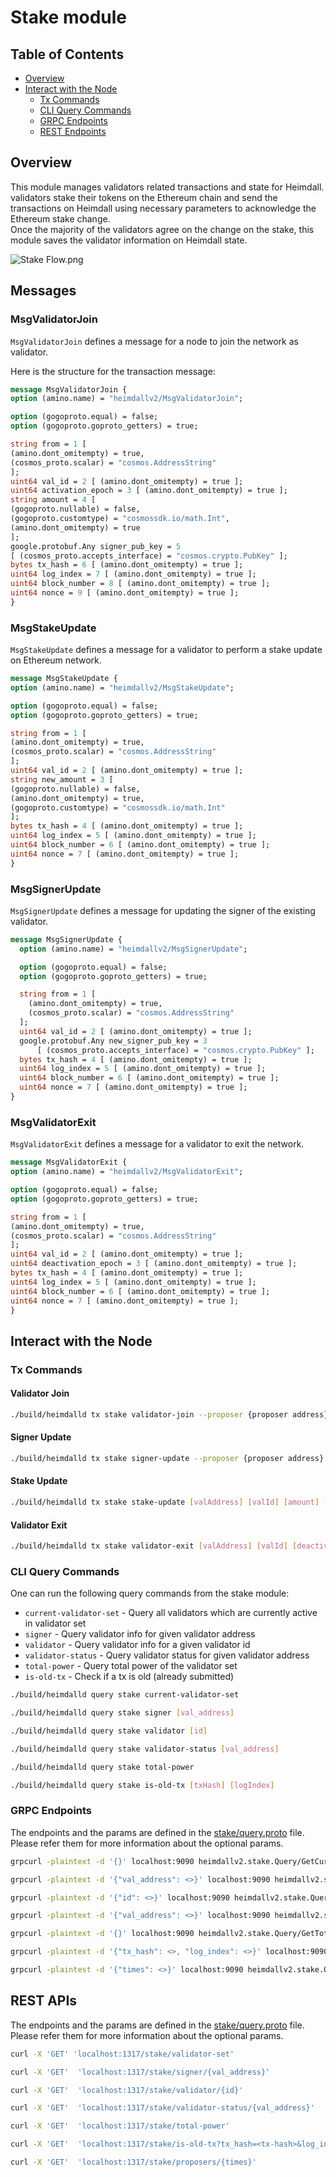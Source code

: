 # Stake module

## Table of Contents

* [Overview](#overview)
* [Interact with the Node](#interact-with-the-node)
  * [Tx Commands](#tx-commands)
  * [CLI Query Commands](#cli-query-commands)
  * [GRPC Endpoints](#grpc-endpoints)
  * [REST Endpoints](#rest-endpoints)

## Overview

This module manages validators related transactions and state for Heimdall.  
validators stake their tokens on the Ethereum chain and send the transactions on Heimdall using necessary parameters to acknowledge the Ethereum stake change.  
Once the majority of the validators agree on the change on the stake, this module saves the validator information on Heimdall state.  

![Stake Flow.png](stake_flow.png)

## Messages

### MsgValidatorJoin

`MsgValidatorJoin` defines a message for a node to join the network as validator.

Here is the structure for the transaction message:

```protobuf
message MsgValidatorJoin {
option (amino.name) = "heimdallv2/MsgValidatorJoin";

option (gogoproto.equal) = false;
option (gogoproto.goproto_getters) = true;

string from = 1 [
(amino.dont_omitempty) = true,
(cosmos_proto.scalar) = "cosmos.AddressString"
];
uint64 val_id = 2 [ (amino.dont_omitempty) = true ];
uint64 activation_epoch = 3 [ (amino.dont_omitempty) = true ];
string amount = 4 [
(gogoproto.nullable) = false,
(gogoproto.customtype) = "cosmossdk.io/math.Int",
(amino.dont_omitempty) = true
];
google.protobuf.Any signer_pub_key = 5
[ (cosmos_proto.accepts_interface) = "cosmos.crypto.PubKey" ];
bytes tx_hash = 6 [ (amino.dont_omitempty) = true ];
uint64 log_index = 7 [ (amino.dont_omitempty) = true ];
uint64 block_number = 8 [ (amino.dont_omitempty) = true ];
uint64 nonce = 9 [ (amino.dont_omitempty) = true ];
}
```

### MsgStakeUpdate

`MsgStakeUpdate` defines a message for a validator to perform a stake update on Ethereum network.

```protobuf
message MsgStakeUpdate {
option (amino.name) = "heimdallv2/MsgStakeUpdate";

option (gogoproto.equal) = false;
option (gogoproto.goproto_getters) = true;

string from = 1 [
(amino.dont_omitempty) = true,
(cosmos_proto.scalar) = "cosmos.AddressString"
];
uint64 val_id = 2 [ (amino.dont_omitempty) = true ];
string new_amount = 3 [
(gogoproto.nullable) = false,
(amino.dont_omitempty) = true,
(gogoproto.customtype) = "cosmossdk.io/math.Int"
];
bytes tx_hash = 4 [ (amino.dont_omitempty) = true ];
uint64 log_index = 5 [ (amino.dont_omitempty) = true ];
uint64 block_number = 6 [ (amino.dont_omitempty) = true ];
uint64 nonce = 7 [ (amino.dont_omitempty) = true ];
}
```

### MsgSignerUpdate

`MsgSignerUpdate` defines a message for updating the signer of the existing validator.

```protobuf
message MsgSignerUpdate {
  option (amino.name) = "heimdallv2/MsgSignerUpdate";

  option (gogoproto.equal) = false;
  option (gogoproto.goproto_getters) = true;

  string from = 1 [
    (amino.dont_omitempty) = true,
    (cosmos_proto.scalar) = "cosmos.AddressString"
  ];
  uint64 val_id = 2 [ (amino.dont_omitempty) = true ];
  google.protobuf.Any new_signer_pub_key = 3
      [ (cosmos_proto.accepts_interface) = "cosmos.crypto.PubKey" ];
  bytes tx_hash = 4 [ (amino.dont_omitempty) = true ];
  uint64 log_index = 5 [ (amino.dont_omitempty) = true ];
  uint64 block_number = 6 [ (amino.dont_omitempty) = true ];
  uint64 nonce = 7 [ (amino.dont_omitempty) = true ];
}
```

### MsgValidatorExit

`MsgValidatorExit` defines a message for a validator to exit the network.

```protobuf
message MsgValidatorExit {
option (amino.name) = "heimdallv2/MsgValidatorExit";

option (gogoproto.equal) = false;
option (gogoproto.goproto_getters) = true;

string from = 1 [
(amino.dont_omitempty) = true,
(cosmos_proto.scalar) = "cosmos.AddressString"
];
uint64 val_id = 2 [ (amino.dont_omitempty) = true ];
uint64 deactivation_epoch = 3 [ (amino.dont_omitempty) = true ];
bytes tx_hash = 4 [ (amino.dont_omitempty) = true ];
uint64 log_index = 5 [ (amino.dont_omitempty) = true ];
uint64 block_number = 6 [ (amino.dont_omitempty) = true ];
uint64 nonce = 7 [ (amino.dont_omitempty) = true ];
}
```

## Interact with the Node

### Tx Commands

#### Validator Join
```bash
./build/heimdalld tx stake validator-join --proposer {proposer address} --signer-pubkey {signer pubkey with 04 prefix} --tx-hash {tx hash} --block-number {L1 block number} --staked-amount {total stake amount} --activation-epoch {activation epoch} --home="{path to home}"
```

#### Signer Update
```bash
./build/heimdalld tx stake signer-update --proposer {proposer address} --id {val id} --new-pubkey {new pubkey with 04 prefix} --tx-hash {tx hash}  --log-index {log index} --block-number {L1 block number} --nonce {nonce} --home="{path to home}"
```

#### Stake Update
```bash
./build/heimdalld tx stake stake-update [valAddress] [valId] [amount] [txHash] [logIndex] [blockNumber] [nonce]
```

#### Validator Exit
```bash
./build/heimdalld tx stake validator-exit [valAddress] [valId] [deactivationEpoch] [txHash] [logIndex] [blockNumber] [nonce]
```

### CLI Query Commands

One can run the following query commands from the stake module:

* `current-validator-set` - Query all validators which are currently active in validator set
* `signer` - Query validator info for given validator address
* `validator` - Query validator info for a given validator id
* `validator-status` - Query validator status for given validator address
* `total-power` - Query total power of the validator set
* `is-old-tx` - Check if a tx is old (already submitted)

```bash
./build/heimdalld query stake current-validator-set
```

```bash
./build/heimdalld query stake signer [val_address]
```

```bash
./build/heimdalld query stake validator [id]
```

```bash
./build/heimdalld query stake validator-status [val_address]
```

```bash
./build/heimdalld query stake total-power
```

```bash
./build/heimdalld query stake is-old-tx [txHash] [logIndex]
```

### GRPC Endpoints

The endpoints and the params are defined in the [stake/query.proto](/proto/heimdallv2/stake/query.proto) file. Please refer them for more information about the optional params.

```bash
grpcurl -plaintext -d '{}' localhost:9090 heimdallv2.stake.Query/GetCurrentValidatorSet
```

```bash
grpcurl -plaintext -d '{"val_address": <>}' localhost:9090 heimdallv2.stake.Query/GetSignerByAddress
```

```bash
grpcurl -plaintext -d '{"id": <>}' localhost:9090 heimdallv2.stake.Query/GetValidatorById
```

```bash
grpcurl -plaintext -d '{"val_address": <>}' localhost:9090 heimdallv2.stake.Query/GetValidatorStatusByAddress
```

```bash
grpcurl -plaintext -d '{}' localhost:9090 heimdallv2.stake.Query/GetTotalPower
```

```bash
grpcurl -plaintext -d '{"tx_hash": <>, "log_index": <>}' localhost:9090 heimdallv2.stake.Query/IsStakeTxOld
```

```bash
grpcurl -plaintest -d '{"times": <>}' localhost:9090 heimdallv2.stake.Query/GetProposersByTimes
```

## REST APIs

The endpoints and the params are defined in the [stake/query.proto](/proto/heimdallv2/stake/query.proto) file. Please refer them for more information about the optional params.

```bash
curl -X 'GET' 'localhost:1317/stake/validator-set'
```

```bash
curl -X 'GET'  'localhost:1317/stake/signer/{val_address}'
```

```bash
curl -X 'GET'  'localhost:1317/stake/validator/{id}'
```


```bash
curl -X 'GET'  'localhost:1317/stake/validator-status/{val_address}'
```

```bash
curl -X 'GET'  'localhost:1317/stake/total-power'
```

```bash
curl -X 'GET'  'localhost:1317/stake/is-old-tx?tx_hash=<tx-hash>&log_index=<log-index>'
```

```bash
curl -X 'GET'  'localhost:1317/stake/proposers/{times}'
```
